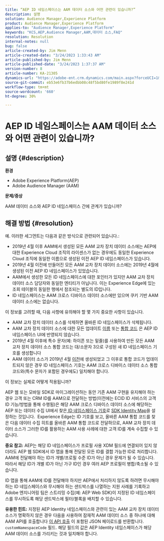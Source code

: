 ```yaml
---
title: “AEP ID 네임스페이스는 AAM 데이터 소스와 어떤 관련이 있습니까?”
description: 설명
solution: Audience Manager,Experience Platform
product: Audience Manager,Experience Platform
applies-to: "Audience Manager,Experience Platform"
keywords: "KCS,AEP,Audience Manager,AAM,데이터 소스,FAQ"
resolution: Resolution
internal-notes: null
bug: false
article-created-by: Jim Menn
article-created-date: "3/24/2023 1:33:43 AM"
article-published-by: Jim Menn
article-published-date: "3/24/2023 1:37:37 AM"
version-number: 8
article-number: KA-21305
dynamics-url: "https://adobe-ent.crm.dynamics.com/main.aspx?forceUCI=1&pagetype=entityrecord&etn=knowledgearticle&id=388544e6-e3c9-ed11-b597-6045bd0061cb"
source-git-commit: eb53e6fb37b6edbb08c48f5bd80fe1989f8e241d
workflow-type: tm+mt
source-wordcount: '660'
ht-degree: 30%

---
```


# AEP ID 네임스페이스는 AAM 데이터 소스와 어떤 관련이 있습니까?

## 설명 {#description}


<b>환경</b>

- Adobe Experience Platform(AEP)
- Adobe Audience Manager (AAM)


<b>문제/증상</b>

AAM 데이터 소스와 AEP ID 네임스페이스 간에 관계가 있습니까?


## 해결 방법 {#resolution}


예. 이러한 세그먼트는 다음과 같은 방식으로 관련되어 있습니다.:

- 2019년 4월 이후 AAM에서 생성된 모든 AAM 교차 장치 데이터 소스에는 AEP에 대한 Experience Cloud 조직의 라이센스가 없는 경우에도 동일한 Experience Cloud 조직에 동일한 이름으로 생성된 이전 AEP ID 네임스페이스가 있습니다.
- 2019년 4월 이전에 만들어진 모든 AAM 교차 장치 데이터 소스에는 2019년 4월에 생성된 이전 AEP ID 네임스페이스가 있었습니다.
- AAM에서 생성한 모든 ID 네임스페이스에 대한 포인터가 있지만 AAM 교차 장치 데이터 소스 담당자와 동일한 엔티티가 아닙니다. 이는 Experience Edge에 있는 조회 테이블의 동일한 행에서 참조되는 별도의 ID입니다.
- ID 네임스페이스는 AAM 크로스 디바이스 데이터 소스에만 있으며 쿠키 기반 AAM 데이터 소스에는 없습니다.


이 정보를 고려할 때, 다음 사항에 유의해야 할 몇 가지 중요한 사항이 있습니다.

- AAM 교차 장치 데이터 소스를 삭제하면 올바른 ID 네임스페이스가 삭제됩니다.
- AAM 교차 장치 데이터 소스에 대한 모든 업데이트 <u>이름</u> 또는 <u>통합 코드</u> 은 AEP ID 네임스페이스 UI에 반영되지 않습니다.
- 2019년 4월 이후에 특수 문자(예: 하이픈 또는 밑줄)를 사용하여 만든 모든 AAM 교차 장치 데이터 소스 통합 코드는 대/소문자 3으로 구성된 새 ID 네임스페이스 기호를 생성합니다
- AAM 데이터 소스가 2019년 4월 <u>이전</u>에 생성되었고 그 이후로 통합 코드가 업데이트되지 않은 경우 ID 네임스페이스 기호는 AAM 크로스 디바이스 데이터 소스 통합 코드와(특수 문자가 포함된 경우에도) 일치해야 합니다.


이 정보는 실제로 어떻게 적용됩니까?

AEP 웹 또는 모바일 SDK로 마이그레이션하는 동안 기존 AAM 구현을 유지해야 하는 경우 고객 또는 CRM ID를 AAM으로 전달하는 방법(이전에는 ECID ID 서비스의 고객 ID 기능/방법을 통해 수행됨)은 해당 AAM 크로스 디바이스 데이터 소스에 해당하는 AEP 또는 데이터 수집 UI에서 찾은<u> ID 네임스페이스 기호</u>로 [SDK Identity Map](https://experienceleague.adobe.com/docs/experience-platform/edge/identity/overview.html?lang=en)을 설정하는 것입니다.  Experience Edge는 ID 기호를 보고, 올바른 AAM 통합 코드를 찾은 다음 데이터 수집 히트를 올바른 AAM 통합 코드로 전달하므로, AAM 교차 장치 데이터 소스가 그러한 ID를 활용하는 AAM 사용 사례에 대한 고객 ID를 계속 수집할 수 있습니다.

<b>중요 참고:</b> AEP는 해당 ID 네임스페이스가 프로필 사용 XDM 필드에 연결되어 있지 않더라도 AEP 웹 SDK에서 ID 맵을 통해 전달된 모든 ID를 결합 가능한 ID로 처리합니다. AAM에 전달해야 하는 ID가 개별/프로필 수준 ID가 아닌 경우 문제가 될 수 있습니다. 따라서 해당 ID가 개별 ID가 아닌 가구 ID인 경우 여러 AEP 프로필이 병합/축소될 수 있습니다.



ID 맵을 통해 AAM에 ID를 전달해야 하지만 AEP에서 처리하지 않도록 하려면 무시해야 하는 ID 네임스페이스와 무시해야 하는 샌드박스를 나열하는 지원 사례를 기록하고 Adobe 엔지니어링 팀은 스트리밍 수집(예: AEP Web SDK)이 지정된 ID 네임스페이스를 무시하도록 해당 샌드박스에 필터/블록을 배치할 수 있습니다.



<b>유용한 힌트:</b> 지정된 AEP Identity 네임스페이스와 관련이 있는 AAM 교차 장치 데이터 소스가 명확하지 않은 경우 다음을 사용하여 잠재적 AAM 데이터 소스 중 하나에 대해 AAM API를 호출합니다 [이 API 호출](https://bank.demdex.com/portal/api/v1/openapi.yaml) 이 포함된 JSON 페이로드를 반환합니다. `customNamespaceCode` 필드. 해당 필드의 값은 AEP Identity 네임스페이스가 해당 AAM 데이터 소스를 가리키는 것과 일치해야 합니다.


